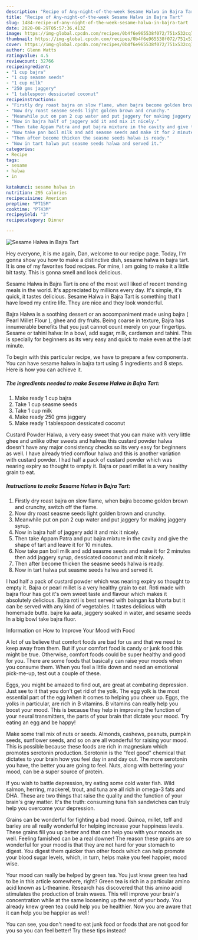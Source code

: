 ```yaml
---
description: "Recipe of Any-night-of-the-week Sesame Halwa in Bajra Tart"
title: "Recipe of Any-night-of-the-week Sesame Halwa in Bajra Tart"
slug: 1484-recipe-of-any-night-of-the-week-sesame-halwa-in-bajra-tart
date: 2020-08-29T05:57:36.413Z
image: https://img-global.cpcdn.com/recipes/0b4f6e965538f072/751x532cq70/sesame-halwa-in-bajra-tart-recipe-main-photo.jpg
thumbnail: https://img-global.cpcdn.com/recipes/0b4f6e965538f072/751x532cq70/sesame-halwa-in-bajra-tart-recipe-main-photo.jpg
cover: https://img-global.cpcdn.com/recipes/0b4f6e965538f072/751x532cq70/sesame-halwa-in-bajra-tart-recipe-main-photo.jpg
author: Glenn Watts
ratingvalue: 4.5
reviewcount: 32766
recipeingredient:
- "1 cup bajra"
- "1 cup seasme seeds"
- "1 cup milk"
- "250 gms jaggery"
- "1 tablespoon dessicated coconut"
recipeinstructions:
- "Firstly dry roast bajra on slow flame, when bajra become golden brown and crunchy, switch off the flame."
- "Now dry roast seasme seeds light golden brown and crunchy."
- "Meanwhile put on pan 2 cup water and put jaggery for making jaggery syrup."
- "Now in bajra half of jaggery add it and mix it nicely."
- "Then take Appam Patra and put bajra mixture in the cavity and give the shape of tart and leave it for 10 minutes."
- "Now take pan boil milk and add seasme seeds and make it for 2 minutes then add jaggery syrup, dessicated coconut and mix it nicely."
- "Then after become thicken the seasme seeds halwa is ready."
- "Now in tart halwa put seasme seeds halwa and served it."
categories:
- Recipe
tags:
- sesame
- halwa
- in

katakunci: sesame halwa in 
nutrition: 295 calories
recipecuisine: American
preptime: "PT15M"
cooktime: "PT43M"
recipeyield: "3"
recipecategory: Dinner

---
```



![Sesame Halwa in Bajra Tart](https://img-global.cpcdn.com/recipes/0b4f6e965538f072/751x532cq70/sesame-halwa-in-bajra-tart-recipe-main-photo.jpg)

Hey everyone, it is me again, Dan, welcome to our recipe page. Today, I'm gonna show you how to make a distinctive dish, sesame halwa in bajra tart. It is one of my favorites food recipes. For mine, I am going to make it a little bit tasty. This is gonna smell and look delicious.

Sesame Halwa in Bajra Tart is one of the most well liked of recent trending meals in the world. It's appreciated by millions every day. It's simple, it's quick, it tastes delicious. Sesame Halwa in Bajra Tart is something that I have loved my entire life. They are nice and they look wonderful.

Bajra Halwa is a soothing dessert or an accompaniment made using bajra ( Pearl Millet Flour ), ghee and dry fruits. Being coarse in texture, Bajra has innumerable benefits that you just cannot count merely on your fingertips. Sesame or tahini halva: In a bowl, add sugar, milk, cardamon and tahini. This is specially for beginners as its very easy and quick to make even at the last minute.


To begin with this particular recipe, we have to prepare a few components. You can have sesame halwa in bajra tart using 5 ingredients and 8 steps. Here is how you can achieve it.

<!--inarticleads1-->

##### The ingredients needed to make Sesame Halwa in Bajra Tart:

1. Make ready 1 cup bajra
1. Take 1 cup seasme seeds
1. Take 1 cup milk
1. Make ready 250 gms jaggery
1. Make ready 1 tablespoon dessicated coconut


Custard Powder Halwa, a very easy sweet that you can make with very little ghee and unlike other sweets and halwas this custard powder halwa doesn&#39;t have any major consistency checks so its very easy for beginners as well. I have already tried cornflour halwa and this is another variation with custard powder. I had half a pack of custard powder which was nearing expiry so thought to empty it. Bajra or pearl millet is a very healthy grain to eat. 

<!--inarticleads2-->

##### Instructions to make Sesame Halwa in Bajra Tart:

1. Firstly dry roast bajra on slow flame, when bajra become golden brown and crunchy, switch off the flame.
1. Now dry roast seasme seeds light golden brown and crunchy.
1. Meanwhile put on pan 2 cup water and put jaggery for making jaggery syrup.
1. Now in bajra half of jaggery add it and mix it nicely.
1. Then take Appam Patra and put bajra mixture in the cavity and give the shape of tart and leave it for 10 minutes.
1. Now take pan boil milk and add seasme seeds and make it for 2 minutes then add jaggery syrup, dessicated coconut and mix it nicely.
1. Then after become thicken the seasme seeds halwa is ready.
1. Now in tart halwa put seasme seeds halwa and served it.


I had half a pack of custard powder which was nearing expiry so thought to empty it. Bajra or pearl millet is a very healthy grain to eat. Roti made with bajra flour has got it&#39;s own sweet taste and flavour which makes it absolutely delicious. Bajra roti is best served with baingan ka bharta but it can be served with any kind of vegetables. It tastes delicious with homemade butte. bajre ka aata, jaggery soaked in water, and sesame seeds In a big bowl take bajra fluor. 

Information on How to Improve Your Mood with Food


A lot of us believe that comfort foods are bad for us and that we need to keep away from them. But if your comfort food is candy or junk food this might be true. Otherwise, comfort foods could be super healthy and good for you. There are some foods that basically can raise your moods when you consume them. When you feel a little down and need an emotional pick-me-up, test out a couple of these.

Eggs, you might be amazed to find out, are great at combating depression. Just see to it that you don't get rid of the yolk. The egg yolk is the most essential part of the egg iwhen it comes to helping you cheer up. Eggs, the yolks in particular, are rich in B vitamins. B vitamins can really help you boost your mood. This is because they help in improving the function of your neural transmitters, the parts of your brain that dictate your mood. Try eating an egg and be happy!

Make some trail mix of nuts or seeds. Almonds, cashews, peanuts, pumpkin seeds, sunflower seeds, and so on are all wonderful for raising your mood. This is possible because these foods are rich in magnesium which promotes serotonin production. Serotonin is the "feel good" chemical that dictates to your brain how you feel day in and day out. The more serotonin you have, the better you are going to feel. Nuts, along with bettering your mood, can be a super source of protein.

If you wish to battle depression, try eating some cold water fish. Wild salmon, herring, mackerel, trout, and tuna are all rich in omega-3 fats and DHA. These are two things that raise the quality and the function of your brain's gray matter. It's the truth: consuming tuna fish sandwiches can truly help you overcome your depression. 

Grains can be wonderful for fighting a bad mood. Quinoa, millet, teff and barley are all really wonderful for helping increase your happiness levels. These grains fill you up better and that can help you with your moods as well. Feeling famished can be a real downer! The reason these grains are so wonderful for your mood is that they are not hard for your stomach to digest. You digest them quicker than other foods which can help promote your blood sugar levels, which, in turn, helps make you feel happier, mood wise.

Your mood can really be helped by green tea. You just knew green tea had to be in this article somewhere, right? Green tea is rich in a particular amino acid known as L-theanine. Research has discovered that this amino acid stimulates the production of brain waves. This will improve your brain's concentration while at the same loosening up the rest of your body. You already knew green tea could help you be healthier. Now you are aware that it can help you be happier as well!

You can see, you don't need to eat junk food or foods that are not good for you so you can feel better! Try  these tips  instead!

